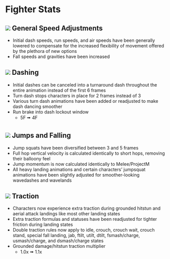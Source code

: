# Fighter Stats

## ![](../images/SmashBall.png) General Speed Adjustments
- Initial dash speeds, run speeds, and air speeds have been generally lowered to compensate for the increased flexibility of movement offered by the plethora of new options
- Fall speeds and gravities have been increased

## ![](../images/SmashBall.png) Dashing
- Initial dashes can be canceled into a turnaround dash throughout the entire animation instead of the first 6 frames
- Turn dash stops characters in place for 2 frames instead of 3
- Various turn dash animations have been added or readjusted to make dash dancing smoother
- Run brake into dash lockout window
  - 5F 🠚 4F

## ![](../images/SmashBall.png) Jumps and Falling
- Jump squats have been diversified between 3 and 5 frames
- Full hop vertical velocity is calculated identically to short hops, removing their balloony feel
- Jump momentum is now calculated identically to Melee/ProjectM
- All heavy landing animations and certain characters’ jumpsquat animations have been slightly adjusted for smoother-looking wavedashes and wavelands

## ![](../images/SmashBall.png) Traction
- Characters now experience extra traction during grounded hitstun and aerial attack landings like most other landing states
- Extra traction formulas and statuses have been readjusted for tighter friction during landing states
- Double traction rules now apply to idle, crouch, crouch wait, crouch stand, special fall landing, jab, ftilt, utilt, dtilt, fsmash/charge, usmash/charge, and dsmash/charge states
- Grounded damage/hitstun traction multiplier
  - 1.0x 🠚 1.1x

<script src="../js/arrow.js">
</script>